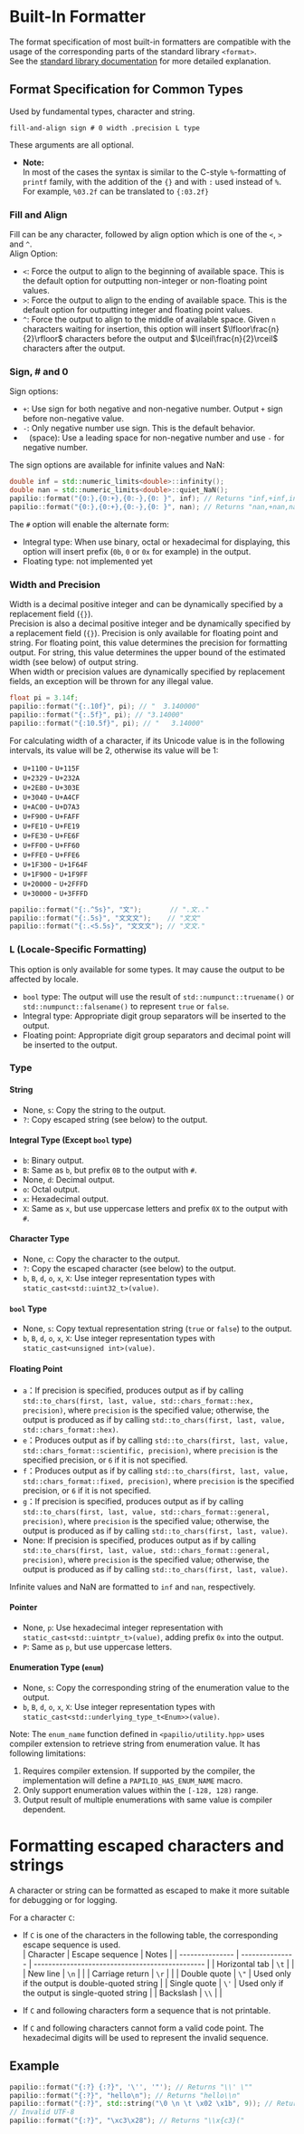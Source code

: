 # Built-In Formatter
The format specification of most built-in formatters are compatible with the usage of the corresponding parts of the standard library `<format>`.  
See the [standard library documentation](https://en.cppreference.com/w/cpp/utility/format/spec) for more detailed explanation.

## Format Specification for Common Types
Used by fundamental types, character and string.
```
fill-and-align sign # 0 width .precision L type
```
These arguments are all optional.

- **Note:**  
  In most of the cases the syntax is similar to the C-style `%`-formatting of `printf` family, with the addition of the `{}` and with `:` used instead of `%`.  
  For example, `%03.2f` can be translated to `{:03.2f}`

### Fill and Align
Fill can be any character, followed by align option which is one of the `<`, `>` and `^`.  
Align Option:
- `<`: Force the output to align to the beginning of available space. This is the default option for outputting non-integer or non-floating point values.
- `>`: Force the output to align to the ending of available space. This is the default option for outputting integer and floating point values.
- `^`: Force the output to align to the middle of available space. Given `n` characters waiting for insertion, this option will insert $\lfloor\frac{n}{2}\rfloor$ characters before the output and $\lceil\frac{n}{2}\rceil$ characters after the output.

### Sign, # and 0
Sign options:
- `+`: Use sign for both negative and non-negative number. Output `+` sign before non-negative value.
- `-`: Only negative number use sign. This is the default behavior.
- ` ` (space): Use a leading space for non-negative number and use `-` for negative number.

The sign options are available for infinite values and NaN:
```c++
double inf = std::numeric_limits<double>::infinity();
double nan = std::numeric_limits<double>::quiet_NaN();
papilio::format("{0:},{0:+},{0:-},{0: }", inf); // Returns "inf,+inf,inf, inf"
papilio::format("{0:},{0:+},{0:-},{0: }", nan); // Returns "nan,+nan,nan, nan"
```

The `#` option will enable the alternate form:
- Integral type: When use binary, octal or hexadecimal for displaying, this option will insert prefix (`0b`, `0` or `0x` for example) in the output.
- Floating type: not implemented yet

### Width and Precision
Width is a decimal positive integer and can be dynamically specified by a replacement field (`{}`).  
Precision is also a decimal positive integer and be dynamically specified by a replacement field (`{}`).  Precision is only available for floating point and string. For floating point, this value determines the precision for formatting output. For string, this value determines the upper bound of the estimated width (see below) of output string.  
When width or precision values are dynamically specified by replacement fields, an exception will be thrown for any illegal value.
```c++
float pi = 3.14f;
papilio::format("{:.10f}", pi); // "  3.140000"
papilio::format("{:.5f}", pi); // "3.14000"
papilio::format("{:10.5f}", pi); // "   3.14000"
```
For calculating width of a character, if its Unicode value is in the following intervals, its value will be 2, otherwise its value will be 1:  
- `U+1100` - `U+115F`
- `U+2329` - `U+232A`
- `U+2E80` - `U+303E`
- `U+3040` - `U+A4CF`
- `U+AC00` - `U+D7A3`
- `U+F900` - `U+FAFF`
- `U+FE10` - `U+FE19`
- `U+FE30` - `U+FE6F`
- `U+FF00` - `U+FF60`
- `U+FFE0` - `U+FFE6`
- `U+1F300` - `U+1F64F`
- `U+1F900` - `U+1F9FF`
- `U+20000` - `U+2FFFD`
- `U+30000` - `U+3FFFD`

```c++
papilio::format("{:.^5s}", "文");       // ".文.."
papilio::format("{:.5s}", "文文文");    // "文文"
papilio::format("{:.<5.5s}", "文文文"); // "文文."
```

### L (Locale-Specific Formatting)
This option is only available for some types. It may cause the output to be affected by locale.
- `bool` type: The output will use the result of `std::numpunct::truename()` or `std::numpunct::falsename()` to represent `true` or `false`.
- Integral type: Appropriate digit group separators will be inserted to the output.
- Floating point: Appropriate digit group separators and decimal point will be inserted to the output.

### Type
#### String
- None, `s`: Copy the string to the output.
- `?`: Copy escaped string (see below) to the output.

#### Integral Type (Except `bool` type)
- `b`: Binary output.
- `B`: Same as `b`, but prefix `0B` to the output with `#`.
- None, `d`: Decimal output.
- `o`: Octal output.
- `x`: Hexadecimal output.
- `X`: Same as `x`, but use uppercase letters and prefix `0X` to the output with `#`.

#### Character Type
- None, `c`: Copy the character to the output.
- `?`: Copy the escaped character (see below) to the output.
- `b`, `B`, `d`, `o`, `x`, `X`: Use integer representation types with `static_cast<std::uint32_t>(value)`.

#### `bool` Type
- None, `s`: Copy textual representation string (`true` or `false`) to the output.
- `b`, `B`, `d`, `o`, `x`, `X`: Use integer representation types with `static_cast<unsigned int>(value)`.

#### Floating Point
- `a`：If precision is specified, produces output as if by calling `std::to_chars(first, last, value, std::chars_format::hex, precision)`, where `precision` is the specified value; otherwise, the output is produced as if by calling `std::to_chars(first, last, value, std::chars_format::hex)`.
- `e`：Produces output as if by calling `std::to_chars(first, last, value, std::chars_format::scientific, precision)`, where `precision` is the specified precision, or `6` if it is not specified.
- `f`：Produces output as if by calling `std::to_chars(first, last, value, std::chars_format::fixed, precision)`, where `precision` is the specified precision, or `6` if it is not specified.
- `g`：If precision is specified, produces output as if by calling `std::to_chars(first, last, value, std::chars_format::general, precision)`, where  `precision` is the specified value; otherwise, the output is produced as if by calling `std::to_chars(first, last, value)`.
- None: If precision is specified, produces output as if by calling `std::to_chars(first, last, value, std::chars_format::general, precision)`, where `precision` is the specified value; otherwise, the output is produced as if by calling `std::to_chars(first, last, value)`.

Infinite values and NaN are formatted to `inf` and `nan`, respectively.

#### Pointer
- None, `p`: Use hexadecimal  integer representation with  `static_cast<std::uintptr_t>(value)`, adding prefix `0x` into the output.
- `P`: Same as `p`, but use uppercase letters.

#### Enumeration Type (`enum`)
- None, `s`: Copy the corresponding string of the enumeration value to the output.
- `b`, `B`, `d`, `o`, `x`, `X`: Use integer representation types with `static_cast<std::underlying_type_t<Enum>>(value)`.

Note: The `enum_name` function defined in `<papilio/utility.hpp>` uses compiler extension to retrieve string from enumeration value. It has following limitations:  
1. Requires compiler extension. If supported by the compiler, the implementation will define a `PAPILIO_HAS_ENUM_NAME` macro.
2. Only support enumeration values within the `[-128, 128)` range.
3. Output result of multiple enumerations with same value is compiler dependent.

# Formatting escaped characters and strings
A character or string can be formatted as escaped to make it more suitable for debugging or for logging.

For a character `C`:
- If `C` is one of the characters in the following table, the corresponding escape sequence is used.  
  | Character       | Escape sequence | Notes                                           |
  | --------------- | --------------- | ----------------------------------------------- |
  | Horizontal tab  | `\t`            |                                                 |
  | New line        | `\n`            |                                                 |
  | Carriage return | `\r`            |                                                 |
  | Double quote    | `\"`            | Used only if the output is double-quoted string |
  | Single quote    | `\'`            | Used only if the output is single-quoted string |
  | Backslash       | `\\`            |                                                 |

- If `C` and following characters form a sequence that is not printable.

- If `C` and following characters cannot form a valid code point. The hexadecimal digits will be used to represent the invalid sequence.

## Example
```c++
papilio::format("{:?} {:?}", '\'', '"'); // Returns "\\' \""
papilio::format("{:?}", "hello\n"); // Returns "hello\\n"
papilio::format("{:?}", std::string("\0 \n \t \x02 \x1b", 9)); // Returns "\\u{0} \\n \\t \\u{2} \\u{1b}"
// Invalid UTF-8
papilio::format("{:?}", "\xc3\x28"); // Returns "\\x{c3}("
```
